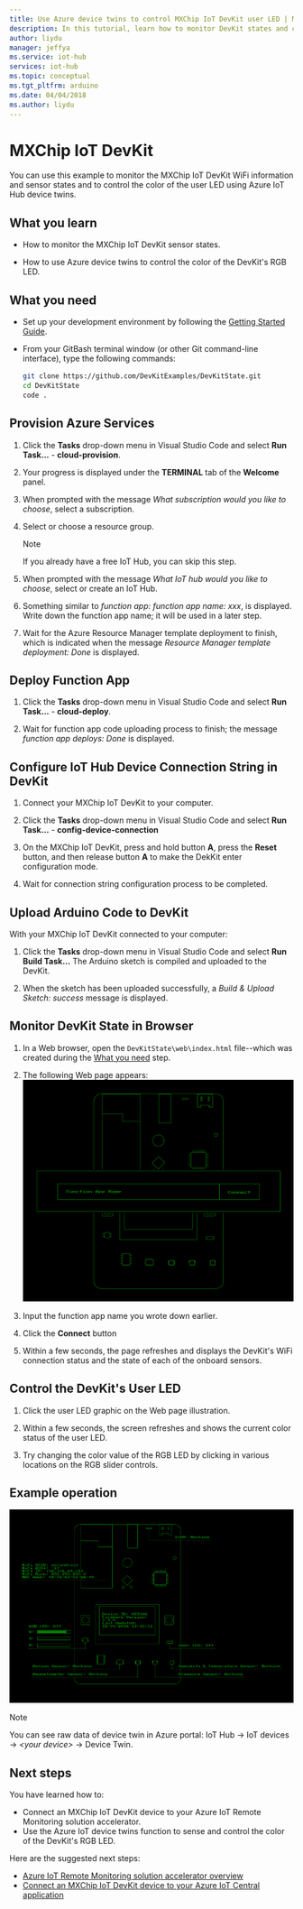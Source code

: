 ```yaml
---
title: Use Azure device twins to control MXChip IoT DevKit user LED | Microsoft Docs
description: In this tutorial, learn how to monitor DevKit states and control the user LED with Azure IoT Hub device twins.
author: liydu
manager: jeffya
ms.service: iot-hub
services: iot-hub
ms.topic: conceptual
ms.tgt_pltfrm: arduino
ms.date: 04/04/2018
ms.author: liydu
---
```


# MXChip IoT DevKit

You can use this example to monitor the MXChip IoT DevKit WiFi information and sensor states and to control the color of the user LED using Azure IoT Hub device twins.

## What you learn

- How to monitor the MXChip IoT DevKit sensor states.

- How to use Azure device twins to control the color of the DevKit's RGB LED.

## What you need

- Set up your development environment by following the [Getting Started Guide](https://docs.microsoft.com/azure/iot-hub/iot-hub-arduino-iot-devkit-az3166-get-started).

- From your GitBash terminal window (or other Git command-line interface), type the following commands:

   ```bash
   git clone https://github.com/DevKitExamples/DevKitState.git
   cd DevKitState
   code .
   ```

## Provision Azure Services

1. Click the **Tasks** drop-down menu in Visual Studio Code and select **Run Task...** - **cloud-provision**.

2. Your progress is displayed under the **TERMINAL** tab of the **Welcome** panel.

3. When prompted with the message *What subscription would you like to choose*, select a subscription.

4. Select or choose a resource group. 
 
   > [!NOTE]
   > If you already have a free IoT Hub, you can skip this step.

5. When prompted with the message *What IoT hub would you like to choose*, select or create an IoT Hub.

6. Something similar to *function app: function app name: xxx*, is displayed. Write down the function app name; it will be used in a later step.

7. Wait for the Azure Resource Manager template deployment to finish, which is indicated when the message *Resource Manager template deployment: Done* is displayed.

## Deploy Function App

1. Click the **Tasks** drop-down menu in Visual Studio Code and select **Run Task...** - **cloud-deploy**.

2. Wait for function app code uploading process to finish; the message *function app deploys: Done* is displayed.

## Configure IoT Hub Device Connection String in DevKit

1. Connect your MXChip IoT DevKit to your computer.

2. Click the **Tasks** drop-down menu in Visual Studio Code and select **Run Task...** - **config-device-connection**

3. On the MXChip IoT DevKit, press and hold button **A**, press the **Reset** button, and then release button **A** to make the DekKit enter configuration mode.

4. Wait for connection string configuration process to be completed.

## Upload Arduino Code to DevKit

With your MXChip IoT DevKit connected to your computer:

1. Click the **Tasks** drop-down menu in Visual Studio Code and select **Run Build Task...** The Arduino sketch is compiled and uploaded to the DevKit.

2. When the sketch has been uploaded successfully, a *Build & Upload Sketch: success* message is displayed.

## Monitor DevKit State in Browser

1. In a Web browser, open the `DevKitState\web\index.html` file--which was created during the [What you need](#whatyouneed) step.

2. The following Web page appears:![Specify the function app name.](media/iot-hub-arduino-iot-devkit-az3166-devkit-state/devkit-state-function-app-name.png)

3. Input the function app name you wrote down earlier.

4. Click the **Connect** button

5. Within a few seconds, the page refreshes and displays the DevKit's WiFi connection status and the state of each of the onboard sensors.

## Control the DevKit's User LED

1. Click the user LED graphic on the Web page illustration.

2. Within a few seconds, the screen refreshes and shows the current color status of the user LED.

3. Try changing the color value of the RGB LED by clicking in various locations on the RGB slider controls.

## Example operation

![Example test procedure](media/iot-hub-arduino-iot-devkit-az3166-devkit-state/devkit-state.gif)

> [!NOTE]
> You can see raw data of device twin in Azure portal:
> IoT Hub -\> IoT devices -\> *\<your device\>* -\> Device Twin.

## Next steps

You have learned how to:
- Connect an MXChip IoT DevKit device to your Azure IoT Remote Monitoring solution accelerator.
- Use the Azure IoT device twins function to sense and control the color of the DevKit's RGB LED.

Here are the suggested next steps:

* [Azure IoT Remote Monitoring solution accelerator overview](https://docs.microsoft.com/azure/iot-suite/)
* [Connect an MXChip IoT DevKit device to your Azure IoT Central application](https://docs.microsoft.com/microsoft-iot-central/howto-connect-devkit)
